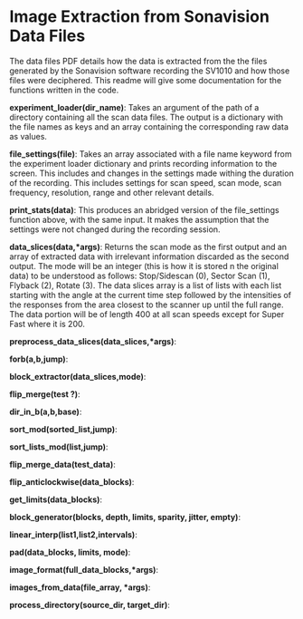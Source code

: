 # Image Extraction from Sonavision Data Files

The data files PDF details how the data is extracted from the the files generated by the Sonavision software recording the SV1010 and how those files were deciphered. This readme will give some documentation for the functions written in the code. 

__experiment_loader(dir_name)__: Takes an argument of the path of a directory containing all the scan data files. The output is a dictionary with the file names as keys and an array containing the corresponding raw data as values.

__file_settings(file)__: Takes an array associated with a file name keyword from the experiment loader dictionary and prints recording information to the screen. This includes and changes in the settings made withing the duration of the recording. This includes settings for scan speed, scan mode, scan frequency, resolution, range and other relevant details.

__print_stats(data)__: This produces an abridged version of the file_settings function above, with the same input. It makes the assumption that the settings were not changed during the recording session.

__data_slices(data,\*args)__: Returns the scan mode as the first output and an array of extracted data with irrelevant information discarded as the second output. The mode will be an integer (this is how it is stored n the original data) to be understood as follows: Stop/Sidescan (0), Sector Scan (1), Flyback (2), Rotate (3). The data slices array is a list of lists with each list starting with the angle at the current time step followed by the intensities of the responses from the area closest to the scanner up until the full range. The data portion will be of length 400 at all scan speeds except for Super Fast where it is 200.

__preprocess_data_slices(data_slices,\*args)__: 

__forb(a,b,jump)__:

__block_extractor(data_slices,mode)__:

__flip_merge(test ?)__:

__dir_in_b(a,b,base)__:

__sort_mod(sorted_list,jump)__:

__sort_lists_mod(list,jump)__:

__flip_merge_data(test_data)__:

__flip_anticlockwise(data_blocks)__:

__get_limits(data_blocks)__:

__block_generator(blocks, depth, limits, sparity, jitter, empty)__:

__linear_interp(list1,list2,intervals)__:

__pad(data_blocks, limits, mode)__:

__image_format(full_data_blocks,\*args)__:

__images_from_data(file_array, \*args)__:

__process_directory(source_dir, target_dir)__:
